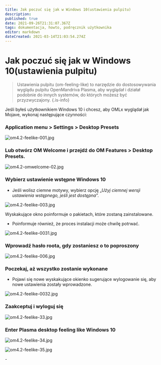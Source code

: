```yaml
---
title: Jak poczuć się jak w Windows 10(ustawienia pulpitu)
description: 
published: true
date: 2021-09-26T21:31:07.367Z
tags: dokumentacja, howto, podręcznik użytkownika
editor: markdown
dateCreated: 2021-03-14T21:03:54.274Z
---
```


# Jak poczuć się jak w Windows 10(ustawienia pulpitu)
> Ustawienia pulpitu (om-feeling-like) to narzędzie do dostosowywania wyglądu pulpitu OpenMandriva Plasma, aby wyglądał i działał podobnie do innych systemów, do których możesz być przyzwyczajony.
{.is-info}

Jeśli byłeś użytkownikiem Windows 10 i chcesz, aby OMLx wyglądał jak Mojave, wykonaj następujące czynności:

### Application menu > Settings > Desktop Presets

![om4.2-feelike-001.jpg](/images/om4.2-feelike-001.jpg)

### Lub otwórz OM Welcome i przejdź do OM Features > Desktop Presets.

![om4.2-omwelcome-02.jpg](/images/om4.2-omwelcome-02.jpg)

### Wybierz ustawienie wstępne Windows 10
- Jeśli wolisz ciemne motywy, wybierz opcję „*Użyj ciemnej wersji ustawienia wstępnego, jeśli jest dostępna*”.

![om4.2-feelike-003.jpg](/images/om4.2-feelike-003.jpg)

Wyskakujące okno poinformuje o pakietach, które zostaną zainstalowane. 
- Poinformuje również, że proces instalacji może chwilę potrwać.

![om4.2-feelike-0031.jpg](/images/om4.2-feelike-0031.jpg)

### Wprowadź hasło roota, gdy zostaniesz o to poproszony

![om4.2-feelike-006.jpg](/images/om4.2-feelike-006.jpg)

### Poczekaj, aż wszystko zostanie wykonane
- Pojawi się nowe wyskakujące okienko sugerujące wylogowanie się, aby nowe ustawienia zostały wprowadzone.

![om4.2-feelike-0032.jpg](/images/om4.2-feelike-0032.jpg)

### Zaakceptuj i wyloguj się

![om4.2-feelike-33.jpg](/images/om4.2-feelike-0033.jpg)

### Enter Plasma desktop feeling like Windows 10

![om4.2-feelike-34.jpg](/images/om4.2-feelike-0034.jpg)

![om4.2-feelike-35.jpg](/images/om4.2-feelike-0035.jpg)

\- 


